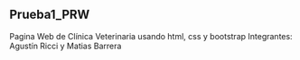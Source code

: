 ## Prueba1_PRW
Pagina Web de Clínica Veterinaria usando html, css y bootstrap
Integrantes: Agustín Ricci y Matias Barrera
